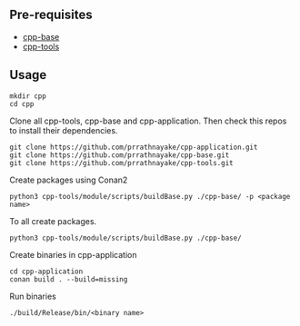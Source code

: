 ## Pre-requisites
+  [cpp-base](https://github.com/prrathnayake/cpp-base.git)
+  [cpp-tools](https://github.com/prrathnayake/cpp-tools.git)

## Usage
```
mkdir cpp
cd cpp
```

Clone all cpp-tools, cpp-base and cpp-application. Then check this repos to install their dependencies.
```
git clone https://github.com/prrathnayake/cpp-application.git
git clone https://github.com/prrathnayake/cpp-base.git
git clone https://github.com/prrathnayake/cpp-tools.git
```
Create packages using Conan2
```
python3 cpp-tools/module/scripts/buildBase.py ./cpp-base/ -p <package name>
```

To all create packages.
```
python3 cpp-tools/module/scripts/buildBase.py ./cpp-base/
```

Create binaries in cpp-application
```
cd cpp-application
conan build . --build=missing
```

Run binaries
```
./build/Release/bin/<binary name>
```